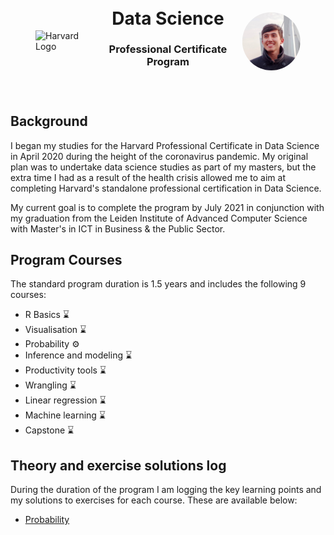 <div style="display: flex; padding: 20px; align-items: center; justify-content: space-between;">
<img
  src="https://www.harvard.edu/sites/all/themes/hedu2015/assets/img/logos/harvard-logo.png"
  alt="Harvard Logo"
  style="margin: 20px; width: 20%;"
/>
<div style="text-align: center;">
  <h1 style="margin: 5px;">Data Science</h1>
  <br/>
  <h3 style="margin-top: 0px;"> Professional Certificate<br>Program</h3>
</div>
<img
  src="/ivo.jpg"
  alt="Harvard Logo"
  style="margin: 20px; width: 20%; transform: scaleX(-1); border-radius: 50%;"/>
</div>

## Background

I began my studies for the Harvard Professional Certificate in Data Science
in April 2020 during the height of the coronavirus pandemic. My original plan
was to undertake data science studies as part of my masters, but the extra time
I had as a result of the health crisis allowed me to aim at completing Harvard's
standalone professional certification in Data Science.

My current goal is to complete the program by July 2021 in conjunction with my
graduation from the Leiden Institute of Advanced Computer Science with Master's
in ICT in Business & the Public Sector.

## Program Courses

The standard program duration is 1.5 years and includes the following 9 courses:

* R Basics ⌛
* Visualisation ⌛
* Probability ⚙️
* Inference and modeling ⌛
* Productivity tools ⌛
* Wrangling ⌛
* Linear regression ⌛
* Machine learning ⌛
* Capstone ⌛

## Theory and exercise solutions log

During the duration of the program I am logging the key learning points and my
solutions to exercises for each course. These are available below:

* [Probability](/probability/)
